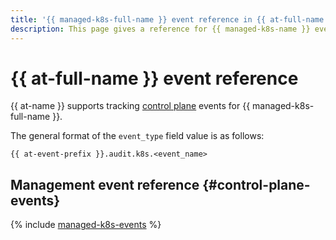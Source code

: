 ```yaml
---
title: '{{ managed-k8s-full-name }} event reference in {{ at-full-name }}'
description: This page gives a reference for {{ managed-k8s-name }} events tracked in {{ at-name }}.
---
```


# {{ at-full-name }} event reference

{{ at-name }} supports tracking [control plane](../audit-trails/concepts/format.md) events for {{ managed-k8s-full-name }}.

The general format of the `event_type` field value is as follows:

```text
{{ at-event-prefix }}.audit.k8s.<event_name>
```

## Management event reference {#control-plane-events}

{% include [managed-k8s-events](../_includes/audit-trails/events/managed-k8s-events.md) %}

